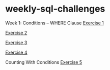 # weekly-sql-challenges
Week 1: 
Conditions – WHERE Clause
[Exercise 1](https://pgexercises.com/questions/basic/where.html)

[Exercise 2](https://pgexercises.com/questions/basic/where3.html)

[Exercise 3](https://pgexercises.com/questions/basic/where4.html)

[Exercise 4](https://platform.stratascratch.com/coding/10003-lyft-driver-wages?code_type=1)

Counting With Conditions
[Exercise 5](https://platform.stratascratch.com/coding/10128-count-the-number-of-movies-that-abigail-breslin-nominated-for-oscar?code_type=1) 
